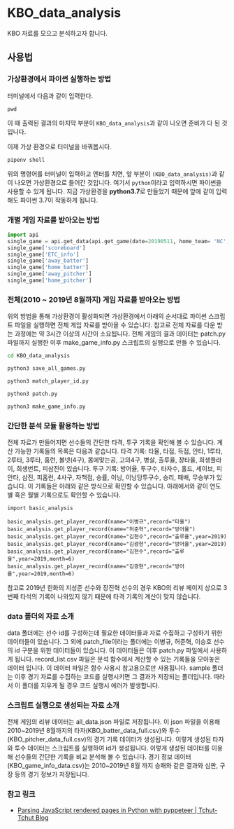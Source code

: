 # KBO_data_analysis

KBO 자료를 모으고 분석하고자 합니다. 

## 사용법

### 가상환경에서 파이썬 실행하는 방법

터미널에서 다음과 같이 입력한다.

```bach
pwd
```

이 때 출력된 결과의 마지막 부분이 `KBO_data_analysis`과 같이 나오면 준비가 다 된 것입니다.

이제 가상 환경으로 터미널을 바꿔봅시다.

```bach
pipenv shell
```

위의 명령어를 터미널이 입력하고 엔터를 치면, 앞 부분이 `(KBO_data_analysis)`과 같이 나오면 가상환경으로 들어간 것입니다. 여기서 `python`이라고 입력하시면 파이썬을 사용할 수 있게 됩니다. 지금 가상환경을 **python3.7**로 만들었기 때문에 앞에 같이 입력해도 파이썬 3.7이 작동하게 됩니다.

### 개별 게임 자료를 받아오는 방법

```python
import api
single_game = api.get_data(api.get_game(date=20190511, home_team= 'NC', away_team='OB'))
single_game['scoreboard']
single_game['ETC_info']
single_game['away_batter']
single_game['home_batter']
single_game['away_pitcher']
single_game['home_pitcher']
```

### 전체(2010 ~ 2019년 8월까지) 게임 자료를 받아오는 방법

위의 방법을 통해 가상환경이 활성화되면 가상환경에서 아래의 순서대로 파이썬 스크립트 파일을 실행하면 전체 게임 자료를 받아올 수 있습니다. 참고로 전체 자료를 다운 받는 과정에는 약 3시간 이상의 시간이 소요됩니다. 전체 게임의 결과 데이터는 patch.py 파일까지 실행한 이후 make_game_info.py 스크립트의 실행으로 만들 수 있습니다.

```bash
cd KBO_data_analysis

python3 save_all_games.py

python3 match_player_id.py

python3 patch.py

python3 make_game_info.py
```

### 간단한 분석 모듈 활용하는 방법

전체 자료가 만들어지면 선수들의 간단한 타격, 투구 기록을 확인해 볼 수 있습니다. 계산 가능한 기록들의 목록은 다음과 같습니다. 타격 기록: 타율, 타점, 득점, 안타, 1루타, 2루타, 3루타, 홈런, 볼넷(4구), 몸에맞는공, 고의4구, 병살, 출루율, 장타율, 희생플라이, 희생번트, 피삼진이 있습니다. 투구 기록: 방어율, 투구수, 타자수, 홀드, 세이브, 피안타, 삼진, 피홈런, 4사구, 자책점, 승률, 이닝, 이닝당투구수, 승리, 패배, 무승부가 있습니다. 이 기록들은 아래와 같은 방식으로 확인할 수 있습니다. 아래에서와 같이 연도별 혹은 월별 기록으로도 확인할 수 있습니다.

```python3
import basic_analysis

basic_analysis.get_player_record(name="이병규",record="타율")
basic_analysis.get_player_record(name="허준혁",record="방어율")
basic_analysis.get_player_record(name="김현수",record="출루율",year=2019)
basic_analysis.get_player_record(name="김광현",record="방어율",year=2019)
basic_analysis.get_player_record(name="김현수",record="출루율",year=2019,month=6)
basic_analysis.get_player_record(name="김광현",record="방어율",year=2019,month=6)
```

참고로 2019년 힌화의 지성준 선수와 장진혁 선수의 경우 KBO의 리뷰 페이지 상으로 3번째 타석의 기록이 나와있지 않기 때문에 타격 기록의 계산이 맞지 않습니다.

### data 폴더의 자료 소개

data 폴더에는 선수 id를 구성하는데 필요한 데이터들과 자료 수집하고 구성하기 위한 데이터들이 있습니다. 그 외에 patch_file이라는 폴더에는 이병규, 허준혁, 이승호 선수의 id 구분을 위한 데이터들이 있습니다. 이 데이터들은 이후 patch.py 파일에서 사용하게 됩니다. record_list.csv 파일은 분석 함수에서 계산할 수 있는 기록들을 모아놓은 데이터 입니다. 이 데이터 파일은 함수 사용시 참고용으로만 사용됩니다. sample 폴더는 이후 경기 자료를 수집하는 코드를 실행시키면 그 결과가 저장되는 폴더입니다. 따라서 이 폴더를 지우게 될 경우 코드 실행시 에러가 발생합니다.

### 스크립트 실행으로 생성되는 자료 소개

전체 게임의 리뷰 데이터는 all_data.json 파일로 저장됩니다. 이 json 파일을 이용해 2010~2019년 8월까지의 타자(KBO_batter_data_full.csv)와 투수(KBO_pitcher_data_full.csv)의 경기 기록 데이터가 생성됩니다. 이렇게 생성된 타자와 투수 데이터는 스크립트를 실행하여 id가 생성됩니다. 이렇게 생성된 데이터를 이용해 선수들의 간단한 기록을 비교 분석해 볼 수 있습니다. 경기 정보 데이터(KBO_game_info_data.csv)는 2010~2019년 8월 까지 승패와 같은 결과와 심판, 구장 등의 경기 정보가 저장됩니다.

### 참고 링크

- [Parsing JavaScript rendered pages in Python with pyppeteer | Tchut-Tchut Blog](https://beenje.github.io/blog/posts/parsing-javascript-rendered-pages-in-python-with-pyppeteer/)

